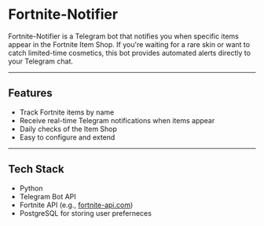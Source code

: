 # Fortnite-Notifier

Fortnite-Notifier is a Telegram bot that notifies you when specific items appear in the Fortnite Item Shop. If you're waiting for a rare skin or want to catch limited-time cosmetics, this bot provides automated alerts directly to your Telegram chat.

---

## Features

- Track Fortnite items by name
- Receive real-time Telegram notifications when items appear
- Daily checks of the Item Shop
- Easy to configure and extend

---

## Tech Stack

- Python
- Telegram Bot API 
- Fortnite API (e.g., [fortnite-api.com](https://fortnite-api.com/))
- PostgreSQL for storing user preferneces

